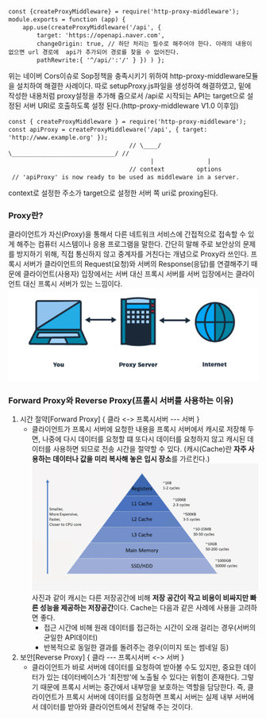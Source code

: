 ```
const {createProxyMiddleware} = require('http-proxy-middleware');
module.exports = function (app) {
    app.use(createProxyMiddleware('/api', {
        target: 'https://openapi.naver.com',
        changeOrigin: true, // 하단 처리는 필수로 해주어야 한다. 아래의 내용이 없으면 url 경로에  api가 추가되어 경로를 찾을 수 없어진다. 
        pathRewrite:{ '^/api/':'/' } }) ) };
```
위는 네이버 Cors이슈로 Sop정책을 충족시키기 위하여 http-proxy-middleware모듈을 설치하여 해결한 사례이다.
따로 setupProxy.js파일을 생성하여 해결하였고, 밑에 작성한 내용처럼 proxy설정을 추가해 줌으로서 /api로 시작되는 API는 target으로 설정된 서버 URI로 호출하도록 설정 된다.(http-proxy-middleware V1.0 이후임)

```
const { createProxyMiddleware } = require('http-proxy-middleware'); 
const apiProxy = createProxyMiddleware('/api', { target: 'http://www.example.org' }); 
                                  // \____/ \_____________________________/ // 
                                        |               |
                                  // context         options 
 // 'apiProxy' is now ready to be used as middleware in a server.
```
context로 설정한 주소가 target으로 설정한 서버 쪽 uri로 proxing된다.

### Proxy란?
클라이언트가 자신(Proxy)을 통해서 다른 네트워크 서비스에 간접적으로 접속할 수 있게 해주는 컴퓨터 시스템이나 응용 프로그램을 말한다.
간단히 말해 주로 보안상의 문제를 방지하기 위해, 직접 통신하지 않고 중계자를 거친다는 개념으로 Proxy라 쓰인다.
프록시 서버가 클라이언트의 Request(요청)와 서버의 Response(응답)를 연결해주기 때문에 클라이언트(사용자) 입장에서는 서버 대신 프록시 서버를 
서버 입장에서는 클라이언트 대신 프록시 서버가 있는 느낌이다.
![](proxy.PNG)

### Forward Proxy와 Reverse Proxy(프롤시 서버를 사용하는 이유)

1. 시간 절약[Forward Proxy]
    { 클라 <-> 프록시서버 --- 서버 } 
    - 클라이언트가 프록시 서버에 요청한 내용을 프록시 서버에서 캐시로 저장해 두면, 나중에 다시 데이터를 요청할 떄 또다시 데이터를 요청하지 않고 캐시된 데이터를 사용하면 되므로 전송 시간을 절약할 수 있다.
    (캐시(Cache)란 **자주 사용하는 데이터나 값을 미리 복사해 놓은 입시 장소**를 가르킨다.)
    ![](cache.png)
    사진과 같이 캐시는 다른 저장공간에 비해 **저장 공간이 작고 비용이 비싸지만 빠른 성능을 제공하는 저장공간**이다.
    Cache는 다음과 같은 사례에 사용을 고려하면 좋다.
        - 접근 시간에 비해 원래 데이터를 접근하는 시간이 오래 걸리는 경우(서버의 균일한 API데이터)
        - 반복적으로 동일한 결과를 돌려주는 경우(이미지 또는 썸네일 등)
2. 보안[Reverse Proxy]
    { 클라 --- 프록시서버 <-> 서버 } 
    - 클라이언트가 바로 서버에 데이터를 요청하여 받아볼 수도 있지만, 중요한 데이터가 있는 데이터베이스가 '최전방'에 노출될 수 있다는 위험이 존재한다.
    그렇기 때문에 프록시 서버는 중간에서 내부망을 보호하는 역할을 담당한다.
    즉, 클라이언트가 프록시 서버에 데이터를 요청하면 프록시 서버는 실제 내부 서버에서 데이터를 받아와 클라이언트에서 전달해 주는 것이다.


